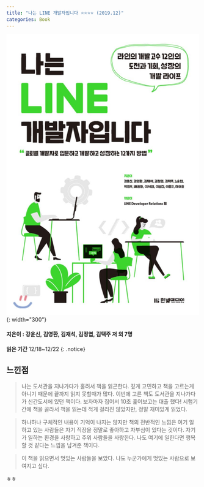 ```yaml
---
title: "나는 LINE 개발자입니다 ⭐⭐⭐⭐ (2019.12)"
categories: Book
---
```


![](/assets/images/line.jpeg){: width="300"}
#### 지은이 : 강윤신, 김영환, 김재석, 김정엽, 김택주 저 외 7명

**읽은 기간** 12/18~12/22
{: .notice}

## 느낀점

 > 나는 도서관을 지나가다가 홀려서 책을 읽곤한다. 깊게 고민하고 책을 고르는게 아니기 때문에 끝까지 읽지 못할때가 많다. 이번에 고른 책도 도서관을 지나가다가 신간도서에 있던 책이다. 보자마자 집어서 10초 훑어보고는 대출 했다! 시험기간에 책을 골라서 책을 읽는데 적게 걸리진 않았지만, 정말 재미있게 읽었다.

 > 하나하나 구체적인 내용이 기억이 나지는 않지만 책의 전반적인 느낌은 여기 일하고 있는 사람들은 자기 직장을 정말로 좋아하고 자부심이 있다는 것이다. 자기가 일하는 환경을 사랑하고 주위 사람들을 사랑한다. 나도 여기에 일한다면 행복할 것 같다는 느낌을 남겨준 책이다.

 > 이 책을 읽으면서 멋있는 사람들을 보았다. 나도 누군가에게 멋있는 사람으로 보여지고 싶다.

ㅎㅎ 